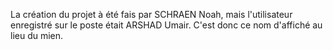 La création du projet à été fais par SCHRAEN Noah, mais l'utilisateur enregistré sur le poste était ARSHAD Umair. C'est donc ce nom d'affiché au lieu du mien.
